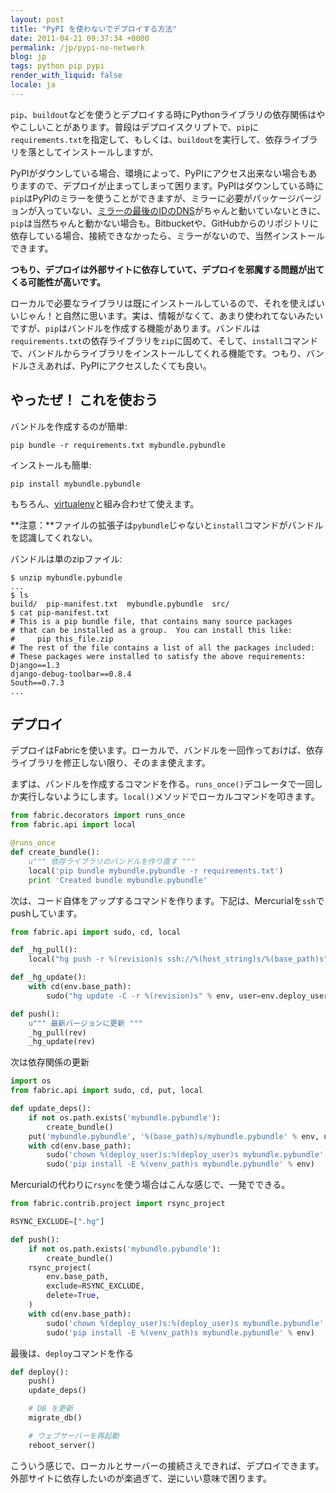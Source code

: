 ```yaml
---
layout: post
title: "PyPI を使わないでデプロイする方法"
date: 2011-04-21 09:37:34 +0000
permalink: /jp/pypi-no-network
blog: jp
tags: python pip pypi
render_with_liquid: false
locale: ja
---
```


`pip`、`buildout`などを使うとデプロイする時にPythonライブラリの依存関係はややこしいことがあります。普段はデプロイスクリプトで、`pip`に`requirements.txt`を指定して、もしくは、`buildout`を実行して、依存ライブラリを落としてインストールしますが、

PyPIがダウンしている場合、環境によって、PyPIにアクセス出来ない場合もありますので、デプロイが止まってしまって困ります。PyPIはダウンしている時に`pip`はPyPIのミラーを使うことができますが、ミラーに必要がパッケージバージョンが入っていない、[ミラーの最後のIDのDNS](http://www.python.org/dev/peps/pep-0381/#how-a-client-can-use-pypi-and-its-mirrors)がちゃんと動いていないときに、`pip`は当然ちゃんと動かない場合も。Bitbucketや、GitHubからのリポジトリに依存している場合、接続できなかったら、ミラーがないので、当然インストールできます。

**つもり、デプロイは外部サイトに依存していて、デプロイを邪魔する問題が出てくる可能性が高いです。**

ローカルで必要なライブラリは既にインストールしているので、それを使えばいいじゃん！と自然に思います。実は、情報がなくて、あまり使われてないみたいですが、`pip`はバンドルを作成する機能があります。バンドルは`requirements.txt`の依存ライブラリを`zip`に固めて、そして、`install`コマンドで、バンドルからライブラリをインストールしてくれる機能です。つもり、バンドルさえあれば、PyPIにアクセスしたくても良い。

## やったぜ！ これを使おう

バンドルを作成するのが簡単:

```shell
pip bundle -r requirements.txt mybundle.pybundle
```

インストールも簡単:

```shell
pip install mybundle.pybundle
```

もちろん、[virtualenv](/jp/virtualenv-pip-fabric)と組み合わせて使えます。

**注意：**ファイルの拡張子は`pybundle`じゃないと`install`コマンドがバンドルを認識してくれない。

バンドルは単のzipファイル:

```shell
$ unzip mybundle.pybundle
...
$ ls
build/  pip-manifest.txt  mybundle.pybundle  src/
$ cat pip-manifest.txt
# This is a pip bundle file, that contains many source packages
# that can be installed as a group.  You can install this like:
#     pip this_file.zip
# The rest of the file contains a list of all the packages included:
# These packages were installed to satisfy the above requirements:
Django==1.3
django-debug-toolbar==0.8.4
South==0.7.3
...
```

## デプロイ

デプロイはFabricを使います。ローカルで、バンドルを一回作っておけば、依存ライブラリを修正しない限り、そのまま使えます。

まずは、バンドルを作成するコマンドを作る。`runs_once()`デコレータで一回しか実行しないようにします。`local()`メソッドでローカルコマンドを叩きます。

```python
from fabric.decorators import runs_once
from fabric.api import local

@runs_once
def create_bundle():
    u""" 依存ライブラリのバンドルを作り直す """
    local('pip bundle mybundle.pybundle -r requirements.txt')
    print 'Created bundle mybundle.pybundle'
```

次は、コード自体をアップするコマンドを作ります。下記は、Mercurialを`ssh`でpushしています。

```python
from fabric.api import sudo, cd, local

def _hg_pull():
    local("hg push -r %(revision)s ssh://%(host_string)s/%(base_path)s" % env

def _hg_update():
    with cd(env.base_path):
        sudo("hg update -C -r %(revision)s" % env, user=env.deploy_user)

def push():
    u""" 最新バージョンに更新 """
    _hg_pull(rev)
    _hg_update(rev)
```

次は依存関係の更新

```python
import os
from fabric.api import sudo, cd, put, local

def update_deps():
    if not os.path.exists('mybundle.pybundle'):
        create_bundle()
    put('mybundle.pybundle', '%(base_path)s/mybundle.pybundle' % env, use_sudo=True)
    with cd(env.base_path):
        sudo('chown %(deploy_user)s:%(deploy_user)s mybundle.pybundle' % env)
        sudo('pip install -E %(venv_path)s mybundle.pybundle' % env)
```

Mercurialの代わりに`rsync`を使う場合はこんな感じで、一発でできる。

```python
from fabric.contrib.project import rsync_project

RSYNC_EXCLUDE=[".hg"]

def push():
    if not os.path.exists('mybundle.pybundle'):
        create_bundle()
    rsync_project(
        env.base_path,
        exclude=RSYNC_EXCLUDE,
        delete=True,
    )
    with cd(env.base_path):
        sudo('chown %(deploy_user)s:%(deploy_user)s mybundle.pybundle' % env)
        sudo('pip install -E %(venv_path)s mybundle.pybundle' % env)
```

最後は、`deploy`コマンドを作る

```python
def deploy():
    push()
    update_deps()

    # DB を更新
    migrate_db()

    # ウェブサーバーを再起動
    reboot_server()
```

こういう感じで、ローカルとサーバーの接続さえできれば、デプロイできます。外部サイトに依存したいのが楽過ぎて、逆にいい意味で困ります。
